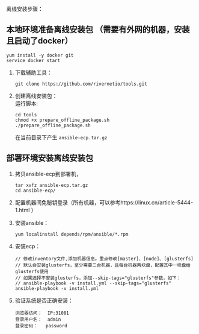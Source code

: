 离线安装步骤：

## 本地环境准备离线安装包 （需要有外网的机器，安装且启动了docker）

```
yum install -y docker git
service docker start
```

1. 下载辅助工具：

   ```
   git clone https://github.com/rivernetio/tools.git
   ```

2. 创建离线安装包：  
   运行脚本:

   ```
   cd tools
   chmod +x prepare_offline_package.sh
   ./prepare_offline_package.sh
   ```

   在当前目录下产生 ```ansible-ecp.tar.gz```

## 部署环境安装离线安装包
1. 拷贝ansible-ecp到部署机，

   ```
   tar xvfz ansible-ecp.tar.gz
   cd ansible-ecp/
   ```

2. 配置机器间免秘钥登录（所有机器，可以参考https://linux.cn/article-5444-1.html ）

3. 安装ansible： 

   ```
   yum localinstall depends/rpm/ansible/*.rpm
   ```

4. 安装ecp：

   ```
   // 修改inventory文件,添加机器信息。重点修改[master]、[node]、[glusterfs]
   // 默认会安装glusterfs，至少需要三台机器，且每台机器两块盘，配置其中一块盘给glusterfs使用
   // 如果选择不安装glusterfs，添加--skip-tags="glusterfs"参数，如下：
   // ansible-playbook -v install.yml --skip-tags="glusterfs"
   ansible-playbook -v install.yml
   ```

5. 验证系统是否正确安装：

   ```
   浏览器访问：  IP:31081
   登录用户名：  admin
   登录密码：   password
   ```
   

